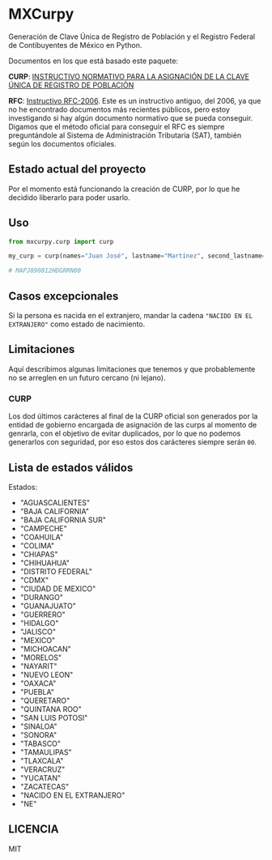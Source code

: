 # MXCurpy

Generación de Clave Única de Registro de Población y el Registro Federal de Contibuyentes de México en Python.

Documentos en los que está basado este paquete:

**CURP**: [INSTRUCTIVO NORMATIVO PARA LA ASIGNACIÓN DE LA CLAVE ÚNICA DE REGISTRO DE
POBLACIÓN](/docs/dof18102021.pdf)

**RFC**: [Instructivo RFC-2006](/docs/RFC-2006.pdf). Este es un instructivo antiguo, del 2006, ya que no he encontrado documentos más recientes públicos, pero estoy investigando si hay algún documento normativo que se pueda conseguir. Digamos que el método oficial para conseguir el RFC es siempre preguntándole al Sistema de Administración Tributaria (SAT), también según los documentos oficiales.

## Estado actual del proyecto

Por el momento está funcionando la creación de CURP, por lo que he decidido liberarlo para poder usarlo.


## Uso

```python
from mxcurpy.curp import curp

my_curp = curp(names="Juan José", lastname="Martínez", second_lastname="Pérez", birth_date="12-08-1989", birth_state="Durango", sex="h")

# MAPJ890812HDGRRN00

```

## Casos excepcionales

Si la persona es nacida en el extranjero, mandar la cadena `"NACIDO EN EL EXTRANJERO"` como estado de nacimiento.

## Limitaciones

Aquí describimos algunas limitaciones que tenemos y que probablemente no se arreglen en un futuro cercano (ni lejano).

### CURP

Los dod últimos carácteres al final de la CURP oficial son generados por la entidad de gobierno encargada de asignación de las curps al momento de genrarla, con el objetivo de
evitar duplicados, por lo que no podemos generarlos con seguridad, por eso estos dos carácteres siempre serán `00`.

## Lista de estados válidos

Estados:

* "AGUASCALIENTES"
* "BAJA CALIFORNIA"
* "BAJA CALIFORNIA SUR"
* "CAMPECHE"
* "COAHUILA"
* "COLIMA"
* "CHIAPAS"
* "CHIHUAHUA"
* "DISTRITO FEDERAL"
* "CDMX"
* "CIUDAD DE MEXICO"
* "DURANGO"
* "GUANAJUATO"
* "GUERRERO"
* "HIDALGO"
* "JALISCO"
* "MEXICO"
* "MICHOACAN"
* "MORELOS"
* "NAYARIT"
* "NUEVO LEON"
* "OAXACA"
* "PUEBLA"
* "QUERETARO"
* "QUINTANA ROO"
* "SAN LUIS POTOSI"
* "SINALOA"
* "SONORA"
* "TABASCO"
* "TAMAULIPAS"
* "TLAXCALA"
* "VERACRUZ"
* "YUCATAN"
* "ZACATECAS"
* "NACIDO EN EL EXTRANJERO"
* "NE"

## LICENCIA

MIT
